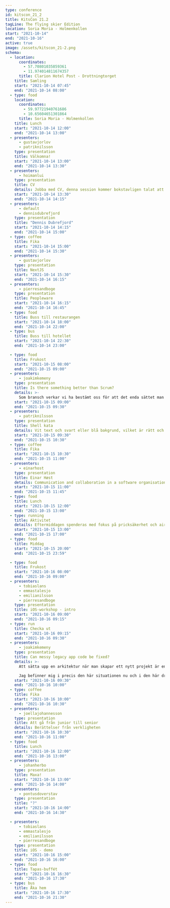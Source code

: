 ```yaml
---
type: conference
id: kitscon_21_2
title: KitsCon 21.2
tagLine: The flying skier Edition
location: Soria Moria - Holmenkollen
start: "2021-10-14"
end: "2021-10-16"
active: true
image: /assets/kitscon_21-2.png
schema:
  - location:
      coordinates:
        - 57.70801035859361
        - 11.974014811674357
      title: Clarion Hotel Post - Drottningtorget
    title: Samling
    start: "2021-10-14 07:45"
    end: "2021-10-14 08:00"
  - type: food
    location:
      coordinates:
        - 59.97721940761686
        - 10.65604651301864
      title: Soria Moria - Holmenkollen
    title: Lunch
    start: "2021-10-14 12:00"
    end: "2021-10-14 13:00"
  - presenters:
      - gustavjorlov
      - patriknilsson
    type: presentation
    title: Välkomna!
    start: "2021-10-14 13:00"
    end: "2021-10-14 13:30"
  - presenters:
      - hoimanlui
    type: presentation
    title: CV
    details: Jobba med CV, denna session kommer bokstavligen talat att öppna din ögon
    start: "2021-10-14 13:30"
    end: "2021-10-14 14:15"
  - presenters:
      - default
      - dennisdubrefjord
    type: presentation
    title: "Dennis Dubrefjord"
    start: "2021-10-14 14:15"
    end: "2021-10-14 15:00"
  - type: coffee
    title: Fika
    start: "2021-10-14 15:00"
    end: "2021-10-14 15:30"
  - presenters:
      - gustavjorlov
    type: presentation
    title: NextJS
    start: "2021-10-14 15:30"
    end: "2021-10-14 16:15"
  - presenters:
      - pierresandboge
    type: presentation
    title: Peopleware
    start: "2021-10-14 16:15"
    end: "2021-10-14 16:45"
  - type: food
    title: Buss till restaurangen
    start: "2021-10-14 18:00"
    end: "2021-10-14 22:00"
  - type: bus
    title: Buss till hotellet
    start: "2021-10-14 22:30"
    end: "2021-10-14 23:00"

  - type: food
    title: Frukost
    start: "2021-10-15 08:00"
    end: "2021-10-15 09:00"
  - presenters:
      - joakimkemeny
    type: presentation
    title: Is there something better than Scrum?
    details: >-
      Som bransch verkar vi ha bestämt oss för att det enda sättet man kan bygga mjukvara på är med agila metoder och med det menar man nästan alltid Scrum eller SAFe. Är det verkligen det bästa vi har att komma med eller finns det någonting bättre?
    start: "2021-10-15 09:00"
    end: "2021-10-15 09:30"
  - presenters:
      - patriknilsson
    type: presentation
    title: Shell kata
    details: Vit text och svart eller blå bakgrund, vilket är rätt och hur gör man egentligen. Hands on keys och eyes focused forwards!
    start: "2021-10-15 09:30"
    end: "2021-10-15 10:30"
  - type: coffee
    title: Fika
    start: "2021-10-15 10:30"
    end: "2021-10-15 11:00"
  - presenters:
      - einarhost
    type: presentation
    title: Einar Høst
    details: Communication and collaboration in a software organisation
    start: "2021-10-15 11:00"
    end: "2021-10-15 11:45"
  - type: food
    title: Lunch
    start: "2021-10-15 12:00"
    end: "2021-10-15 13:00"
  - type: running
    title: Aktivitet
    details: Eftermiddagen spenderas med fokus på pricksäkerhet och airtime.
    start: "2021-10-15 13:00"
    end: "2021-10-15 17:00"
  - type: food
    title: Middag
    start: "2021-10-15 20:00"
    end: "2021-10-15 23:59"

  - type: food
    title: Frukost
    start: "2021-10-16 08:00"
    end: "2021-10-16 09:00"
  - presenters:
      - tobiaslans
      - emmastalesjo
      - emilianilsson
      - pierresandboge
    type: presentation
    title: iOS-workshop - intro
    start: "2021-10-16 09:00"
    end: "2021-10-16 09:15"
  - type: run
    title: Checka ut
    start: "2021-10-16 09:15"
    end: "2021-10-16 09:30"
  - presenters:
      - joakimkemeny
    type: presentation
    title: Can messy legacy app code be fixed?
    details: >-
      Att sätta upp en arkitektur när man skapar ett nytt projekt är en sak men vad gör man när man kommer in i ett projekt utan arkitektur eller ännu värre – en riktigt dålig, och hur kan man hålla sin arkitektur relevant över tid allt eftersom nya tekniker och sätt att utveckla kommer fram.

      Jag befinner mig i precis den här situationen nu och i den här dragningen tänkte jag beskriva hur jag attackerar problemet, hur jag förhoppningsvis tar mig framåt och hur jag undviker att hamna i ett fem år långt NextGen-projekt.
    start: "2021-10-16 09:30"
    end: "2021-10-16 10:00"
  - type: coffee
    title: Fika
    start: "2021-10-16 10:00"
    end: "2021-10-16 10:30"
  - presenters:
      - joellajohannesson
    type: presentation
    title: Att gå från junior till senior
    details: Berättelser från verkligheten
    start: "2021-10-16 10:30"
    end: "2021-10-16 11:00"
  - type: food
    title: Lunch
    start: "2021-10-16 12:00"
    end: "2021-10-16 13:00"
  - presenters:
      - johanherbo
    type: presentation
    title: Maxa!
    start: "2021-10-16 13:00"
    end: "2021-10-16 14:00"
  - presenters:
      - pontusdoverstav
    type: presentation
    title: "?"
    start: "2021-10-16 14:00"
    end: "2021-10-16 14:30"

  - presenters:
      - tobiaslans
      - emmastalesjo
      - emilianilsson
      - pierresandboge
    type: presentation
    title: iOS - demo
    start: "2021-10-16 15:00"
    end: "2021-10-16 16:00"
  - type: food
    title: Tapas-buffét
    start: "2021-10-16 16:30"
    end: "2021-10-16 17:30"
  - type: bus
    title: Åka hem
    start: "2021-10-16 17:30"
    end: "2021-10-16 21:30"
---
```

